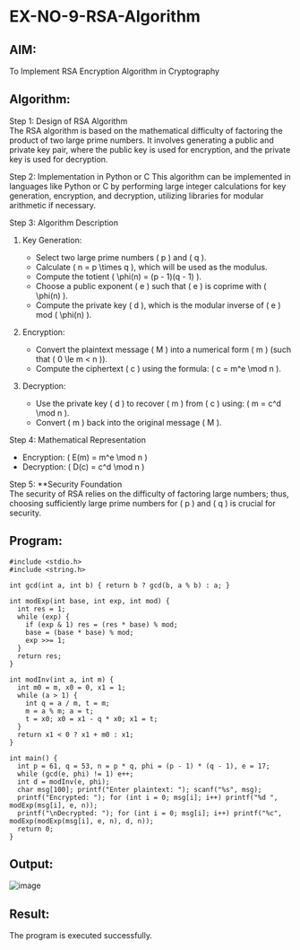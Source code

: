 # EX-NO-9-RSA-Algorithm

## AIM:
To Implement RSA Encryption Algorithm in Cryptography

## Algorithm:
Step 1: Design of RSA Algorithm  
The RSA algorithm is based on the mathematical difficulty of factoring the product of two large prime numbers. It involves generating a public and private key pair, where the public key is used for encryption, and the private key is used for decryption.

Step 2: Implementation in Python or C 
This algorithm can be implemented in languages like Python or C by performing large integer calculations for key generation, encryption, and decryption, utilizing libraries for modular arithmetic if necessary.

Step 3: Algorithm Description  
1. Key Generation:
   - Select two large prime numbers \( p \) and \( q \).
   - Calculate \( n = p \times q \), which will be used as the modulus.
   - Compute the totient \( \phi(n) = (p - 1)(q - 1) \).
   - Choose a public exponent \( e \) such that \( e \) is coprime with \( \phi(n) \).
   - Compute the private key \( d \), which is the modular inverse of \( e \) mod \( \phi(n) \).

2. Encryption:
   - Convert the plaintext message \( M \) into a numerical form \( m \) (such that \( 0 \le m < n \)).
   - Compute the ciphertext \( c \) using the formula: \( c = m^e \mod n \).

3. Decryption:
   - Use the private key \( d \) to recover \( m \) from \( c \) using: \( m = c^d \mod n \).
   - Convert \( m \) back into the original message \( M \).

Step 4: Mathematical Representation  
- Encryption: \( E(m) = m^e \mod n \)
- Decryption: \( D(c) = c^d \mod n \)

Step 5: **Security Foundation  
The security of RSA relies on the difficulty of factoring large numbers; thus, choosing sufficiently large prime numbers for \( p \) and \( q \) is crucial for security.

## Program:
~~~
#include <stdio.h>
#include <string.h>

int gcd(int a, int b) { return b ? gcd(b, a % b) : a; }

int modExp(int base, int exp, int mod) {
  int res = 1;
  while (exp) {
    if (exp & 1) res = (res * base) % mod;
    base = (base * base) % mod;
    exp >>= 1;
  }
  return res;
}

int modInv(int a, int m) {
  int m0 = m, x0 = 0, x1 = 1;
  while (a > 1) {
    int q = a / m, t = m;
    m = a % m; a = t;
    t = x0; x0 = x1 - q * x0; x1 = t;
  }
  return x1 < 0 ? x1 + m0 : x1;
}

int main() {
  int p = 61, q = 53, n = p * q, phi = (p - 1) * (q - 1), e = 17;
  while (gcd(e, phi) != 1) e++;
  int d = modInv(e, phi);
  char msg[100]; printf("Enter plaintext: "); scanf("%s", msg);
  printf("Encrypted: "); for (int i = 0; msg[i]; i++) printf("%d ", modExp(msg[i], e, n));
  printf("\nDecrypted: "); for (int i = 0; msg[i]; i++) printf("%c", modExp(modExp(msg[i], e, n), d, n));
  return 0;
}
~~~
## Output:
![image](https://github.com/user-attachments/assets/b810ca26-3f05-4760-90f4-d7b7ef293111)

## Result:
The program is executed successfully.
